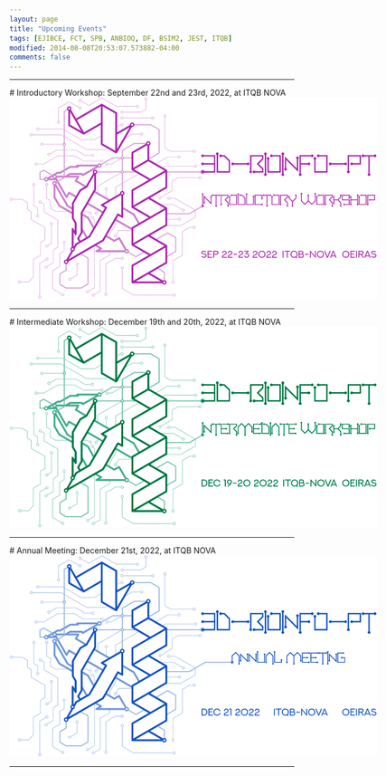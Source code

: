 ```yaml
---
layout: page
title: "Upcoming Events"
tags: [EJIBCE, FCT, SPB, ANBIOQ, DF, BSIM2, JEST, ITQB]
modified: 2014-08-08T20:53:07.573882-04:00
comments: false
---
```


<link rel="stylesheet" href="svgs.css">

<hr>
# Introductory Workshop: September 22nd and 23rd, 2022, at ITQB NOVA

<a href="/workshops/workshop_9_2022" title="Click for more information!">
<img alt="Qries" src="/images/workshop1-2022.svg" class="workshop" style="max-width: 650px; filter: invert(100%) sepia(100%) saturate(300%) hue-rotate(70deg) invert(100%);">
</a>

<hr>
# <a name="#ws2"></a>Intermediate Workshop: December 19th and 20th, 2022, at ITQB NOVA

<a href="/workshops/workshop_12_2022" title="Click for more information!">
<img alt="Qries" src="/images/workshop2-2022.svg" class="workshop" style="max-width: 650px; filter: invert(100%) sepia(100%) saturate(300%) hue-rotate(290deg) invert(100%);">
</a>

<hr>
# <a name="#meeting"></a>Annual Meeting: December 21st, 2022, at ITQB NOVA

<a href="/annual_meeting/annual_meeting_12_2022" title="Click for more information!">
<img alt="Qries" title="More information soon!" src="/images/meeting-2022.svg" style="max-width: 650px; filter: invert(100%) sepia(100%) saturate(300%) hue-rotate(0deg) invert(100%);">
</a>
<hr>
